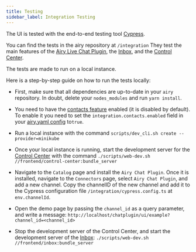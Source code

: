 ```yaml
---
title: Testing
sidebar_label: Integration Testing
---
```


The UI is tested with the end-to-end testing tool [Cypress](https://github.com/cypress-io/cypress).

You can find the tests in the airy repository at `/integration` They test the main features of the [Airy Live Chat Plugin](/sources/chatplugin/overview), the [Inbox](/ui/inbox/introduction), and the [Control Center](/ui/control-center/introduction). 

The tests are made to run on a local instance. 

Here is a step-by-step guide on how to run the tests locally: 

- First, make sure that all dependencies are up-to-date in your `airy` repository. 
In doubt, delete your `nodes_modules` and run `yarn install`.

- You need to have the [contacts feature](/ui/inbox/contacts) enabled (it is disabled by default). To enable it you need to set the `integration.contacts.enabled` field in your [airy.yaml config](getting-started/installation/configuration.md) to`true`.

- Run a local instance with the command `scripts/dev_cli.sh create --provider=minikube`

- Once your local instance is running, start the development server for the [Control Center](/ui/control-center/introduction) with the command `./scripts/web-dev.sh //frontend/control-center:bundle_server`

- Navigate to the `Catalog` page and install the `Airy Chat Plugin`. Once it is installed, navigate to the `Connectors` page, select `Airy Chat Plugin`, and add a new channel. Copy the channelID of the new channel and add it to the Cypress configuration file `/integration/cypress.config.ts` at `env.channelId`.

- Open the demo page by passing the `channel_id` as a query parameter, and write a message: 
`http://localhost/chatplugin/ui/example?channel_id=<channel_id>`

- Stop the development server of the Control Center, and start the development server of the [Inbox](/ui/inbox/introduction): `./scripts/web-dev.sh //frontend/inbox:bundle_server`


